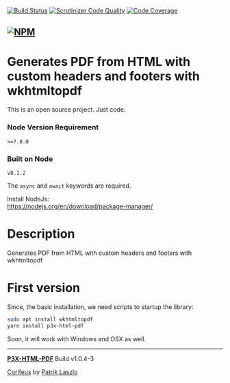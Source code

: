 [//]: #@corifeus-header

  [![Build Status](https://travis-ci.org/patrikx3/html-pdf.svg?branch=master)](https://travis-ci.org/patrikx3/html-pdf)  [![Scrutinizer Code Quality](https://scrutinizer-ci.com/g/patrikx3/html-pdf/badges/quality-score.png?b=master)](https://scrutinizer-ci.com/g/patrikx3/html-pdf/?branch=master)  [![Code Coverage](https://scrutinizer-ci.com/g/patrikx3/html-pdf/badges/coverage.png?b=master)](https://scrutinizer-ci.com/g/patrikx3/html-pdf/?branch=master) 

  
[![NPM](https://nodei.co/npm/p3x-html-pdf.png?downloads=true&downloadRank=true&stars=true)](https://www.npmjs.com/package/p3x-html-pdf/)
---
 
# Generates PDF from HTML with custom headers and footers with wkhtmltopdf

This is an open source project. Just code.

### Node Version Requirement 
``` 
>=7.8.0 
```  
   
### Built on Node 
``` 
v8.1.2
```   
   
The ```async``` and ```await``` keywords are required.

Install NodeJs:    
https://nodejs.org/en/download/package-manager/    

# Description  

                        
[//]: #@corifeus-header:end


Generates PDF from HTML with custom headers and footers with wkhtmltopdf

# First version
Since, the basic installation, we need scripts to startup the library:
```bash
sudo apt install wkhtmltopdf
yarn install p3x-html-pdf
```

Soon, it will work with Windows and OSX as well.

[//]: #@corifeus-footer

---
[**P3X-HTML-PDF**](https://pages.corifeus.tk/html-pdf) Build v1.0.4-3

[Corifeus](http://www.corifeus.tk) by [Patrik Laszlo](http://patrikx3.tk)


[//]: #@corifeus-footer:end
